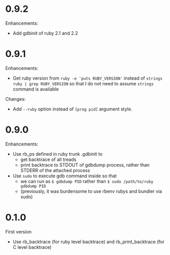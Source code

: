 # 0.9.2

Enhancements:

* Add gdbinit of ruby 2.1 and 2.2

# 0.9.1

Enhancements:

* Get ruby version from `ruby -e 'puts RUBY_VERSION'` instead of `strings ruby | grep RUBY_VERSION` so that I do not need to assume `strings` command is available

Changes:

* Add `--ruby` option instead of `[prog pid]` argument style.

# 0.9.0

Enhancements:

* Use rb_ps defined in ruby trunk .gdbinit to
  * get backtrace of all treads
  * print backtrace to STDOUT of gdbdump process, rather than STDERR of the attached process
* Use `sudo` to execute gdb command inside so that
  * we can run as `$ gdbdump PID` rather than `$ sudo /path/to/ruby gdbdump PID`
  * (previously, it was burdensome to use rbenv rubys and bundler via sudo)

# 0.1.0

First version

* Use rb_backtrace (for ruby level backtrace) and rb_print_backtrace (for C level backtrace)
